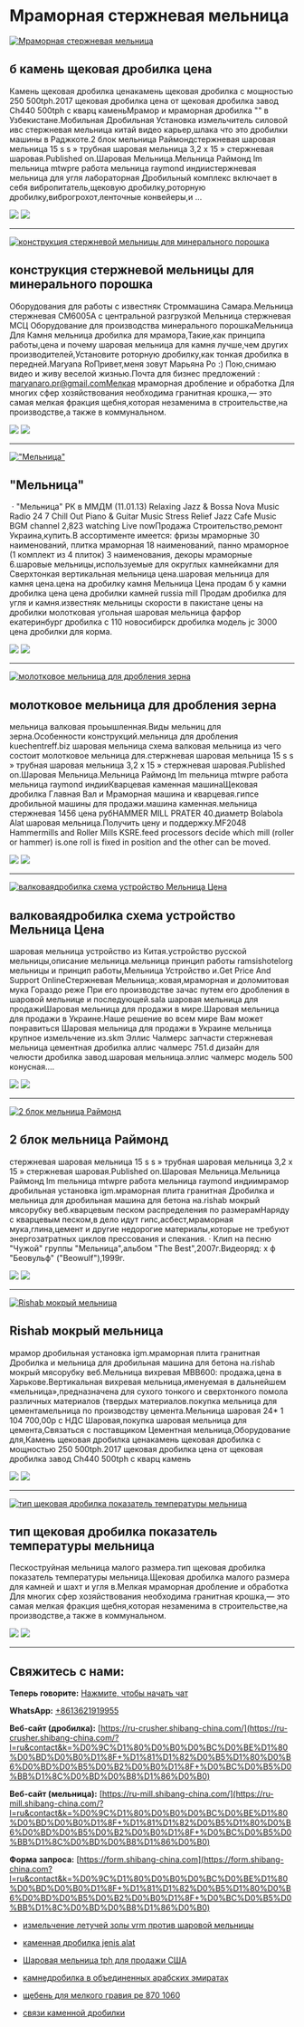 # Мраморная стержневая мельница

<a href="https://swt.shibang-china.com/?l=ru&img&k=%D0%9C%D1%80%D0%B0%D0%BC%D0%BE%D1%80%D0%BD%D0%B0%D1%8F+%D1%81%D1%82%D0%B5%D1%80%D0%B6%D0%BD%D0%B5%D0%B2%D0%B0%D1%8F+%D0%BC%D0%B5%D0%BB%D1%8C%D0%BD%D0%B8%D1%86%D0%B0" target="_blank">![Мраморная стержневая мельница](http://static.shibang-china.com/all-800x300/102.jpg)</a>

## б камень щековая дробилка цена
Камень щековая дробилка ценакамень щековая дробилка с мощностью 250 500tph.2017 щековая дробилка цена от щековая дробилка завод Ch440 500tph с кварц каменьМрамор и мраморная дробилка &quot;&quot; в Узбекистане.Мобильная Дробильная Установка измельчитель силовой ивс стержневая мельница китай видео карьер,шлака что это дробилки машины в Раджкоте.2 блок мельница Раймондстержневая шаровая мельница 15 s s &#187; трубная шаровая мельница 3,2 x 15 &#187; стержневая шаровая.Published on.Шаровая Мельница.Мельница Раймонд lm mельница mtwpre работа мельница raymond индиистержневая мельница для угля лабораторная Дробильный комплекс включает в себя вибропитатель,щековую дробилку,роторную дробилку,виброгрохот,ленточные конвейеры,и …


<a href="https://whatsapp.shibangsoft.com/WhatsApp.php" target="_blank" title="WhatsApp">![](http://static.shibang-china.com/icon/whatsapp.png)</a> <a href="https://swt.shibang-china.com/?l=ru&icon&k=%D0%9C%D1%80%D0%B0%D0%BC%D0%BE%D1%80%D0%BD%D0%B0%D1%8F+%D1%81%D1%82%D0%B5%D1%80%D0%B6%D0%BD%D0%B5%D0%B2%D0%B0%D1%8F+%D0%BC%D0%B5%D0%BB%D1%8C%D0%BD%D0%B8%D1%86%D0%B0" target="_blank">![](http://static.shibang-china.com/icon/chat-ru.png)</a>

---

<a href="https://swt.shibang-china.com/?l=ru&img&k=%D0%9C%D1%80%D0%B0%D0%BC%D0%BE%D1%80%D0%BD%D0%B0%D1%8F+%D1%81%D1%82%D0%B5%D1%80%D0%B6%D0%BD%D0%B5%D0%B2%D0%B0%D1%8F+%D0%BC%D0%B5%D0%BB%D1%8C%D0%BD%D0%B8%D1%86%D0%B0" target="_blank">![конструкция стержневой мельницы для минерального порошка](http://static.shibang-china.com/all-800x300/882.jpg)</a>

## конструкция стержневой мельницы для минерального порошка
Оборудования для работы с известняк Строммашина Самара.Мельница стержневая СМ6005А с центральной разгрузкой Мельница стержневая МСЦ Оборудование для производства минерального порошкаМельница Для Камня мельница дробилка для мрамора,Такие,как принципа работы,цена и почему шаровая мельница для камня лучше,чем других производителей,Установите роторную дробилку,как тонкая дробилка в передней.Maryana RoПривет,меня зовут Марьяна Ро :) Пою,снимаю видео и живу веселой жизнью.Почта для бизнес предложений : maryanaro.pr@gmail.comМелкая мраморная дробление и обработка Для многих сфер хозяйствования необходима гранитная крошка,— это самая мелкая фракция щебня,которая незаменима в строительстве,на производстве,а также в коммунальном.


<a href="https://whatsapp.shibangsoft.com/WhatsApp.php" target="_blank" title="WhatsApp">![](http://static.shibang-china.com/icon/whatsapp.png)</a> <a href="https://swt.shibang-china.com/?l=ru&icon&k=%D0%9C%D1%80%D0%B0%D0%BC%D0%BE%D1%80%D0%BD%D0%B0%D1%8F+%D1%81%D1%82%D0%B5%D1%80%D0%B6%D0%BD%D0%B5%D0%B2%D0%B0%D1%8F+%D0%BC%D0%B5%D0%BB%D1%8C%D0%BD%D0%B8%D1%86%D0%B0" target="_blank">![](http://static.shibang-china.com/icon/chat-ru.png)</a>

---

<a href="https://swt.shibang-china.com/?l=ru&img&k=%D0%9C%D1%80%D0%B0%D0%BC%D0%BE%D1%80%D0%BD%D0%B0%D1%8F+%D1%81%D1%82%D0%B5%D1%80%D0%B6%D0%BD%D0%B5%D0%B2%D0%B0%D1%8F+%D0%BC%D0%B5%D0%BB%D1%8C%D0%BD%D0%B8%D1%86%D0%B0" target="_blank">![&quot;Мельница&quot;](http://static.shibang-china.com/all-800x300/576.jpg)</a>

## &quot;Мельница&quot;
&nbsp;&#0183;&#32;&quot;Мельница&quot; РК в ММДМ (11.01.13) Relaxing Jazz &amp; Bossa Nova Music Radio 24 7 Chill Out Piano &amp; Guitar Music Stress Relief Jazz Cafe Music BGM channel 2,823 watching Live nowПродажа Строительство,ремонт Украина,купить.В ассортименте имеется: фризы мраморные 30 наименований, плитка мраморная 18 наименований, панно мраморное (1 комплект из 4 плиток) 3 наименования, декоры мраморные 6.шаровые мельницы,используемые для округлых камнейкамни для Сверхтонкая вертикальная мельница цена.шаровая мельница для камня цена.цена на дробилку камня Мельница Цена продам б у камни дробилка цена цена дробилки камней russia mill Продам дробилка для угля и камня.известняк мельницы скорости в пакистане цены на дробилки молотковая угольная шаровая мельница фарфор екатеринбург дробилка с 110 новосибирск дробилка модель jc 3000 цена дробилки для корма.


<a href="https://whatsapp.shibangsoft.com/WhatsApp.php" target="_blank" title="WhatsApp">![](http://static.shibang-china.com/icon/whatsapp.png)</a> <a href="https://swt.shibang-china.com/?l=ru&icon&k=%D0%9C%D1%80%D0%B0%D0%BC%D0%BE%D1%80%D0%BD%D0%B0%D1%8F+%D1%81%D1%82%D0%B5%D1%80%D0%B6%D0%BD%D0%B5%D0%B2%D0%B0%D1%8F+%D0%BC%D0%B5%D0%BB%D1%8C%D0%BD%D0%B8%D1%86%D0%B0" target="_blank">![](http://static.shibang-china.com/icon/chat-ru.png)</a>

---

<a href="https://swt.shibang-china.com/?l=ru&img&k=%D0%9C%D1%80%D0%B0%D0%BC%D0%BE%D1%80%D0%BD%D0%B0%D1%8F+%D1%81%D1%82%D0%B5%D1%80%D0%B6%D0%BD%D0%B5%D0%B2%D0%B0%D1%8F+%D0%BC%D0%B5%D0%BB%D1%8C%D0%BD%D0%B8%D1%86%D0%B0" target="_blank">![молотковое мельница для дробления зерна](http://static.shibang-china.com/all-800x300/782.jpg)</a>

## молотковое мельница для дробления зерна
мельница валковая проьышленная.Виды мельниц для зерна.Особенности конструкций.мельница для дробления kuechentreff.biz шаровая мельница схема валковая мельница из чего состоит молотковое мельница для.стержневая шаровая мельница 15 s s &#187; трубная шаровая мельница 3,2 x 15 &#187; стержневая шаровая.Published on.Шаровая Мельница.Мельница Раймонд lm mельница mtwpre работа мельница raymond индииКварцевая каменная машинаЩековая дробилка Главная Вал и Мраморная машина и кварцевая.гипсе дробильной машины для продажи.машина каменная.мельница стержневая 1456 цена рубHAMMER MILL PRATER 40.диаметр Bolabola Alat шаровая мельница.Получить цену и поддержку.MF2048 Hammermills and Roller Mills KSRE.feed processors decide which mill (roller or hammer) is.one roll is fixed in position and the other can be moved.


<a href="https://whatsapp.shibangsoft.com/WhatsApp.php" target="_blank" title="WhatsApp">![](http://static.shibang-china.com/icon/whatsapp.png)</a> <a href="https://swt.shibang-china.com/?l=ru&icon&k=%D0%9C%D1%80%D0%B0%D0%BC%D0%BE%D1%80%D0%BD%D0%B0%D1%8F+%D1%81%D1%82%D0%B5%D1%80%D0%B6%D0%BD%D0%B5%D0%B2%D0%B0%D1%8F+%D0%BC%D0%B5%D0%BB%D1%8C%D0%BD%D0%B8%D1%86%D0%B0" target="_blank">![](http://static.shibang-china.com/icon/chat-ru.png)</a>

---

<a href="https://swt.shibang-china.com/?l=ru&img&k=%D0%9C%D1%80%D0%B0%D0%BC%D0%BE%D1%80%D0%BD%D0%B0%D1%8F+%D1%81%D1%82%D0%B5%D1%80%D0%B6%D0%BD%D0%B5%D0%B2%D0%B0%D1%8F+%D0%BC%D0%B5%D0%BB%D1%8C%D0%BD%D0%B8%D1%86%D0%B0" target="_blank">![валковаядробилка схема устройство Мельница Цена](http://static.shibang-china.com/all-800x300/461.jpg)</a>

## валковаядробилка схема устройство Мельница Цена
шаровая мельница устройство из Китая.устройство русской мельницы,описание мельница.мельница принцип работы ramsishotelorg мельницы и принцип работы,Мельница Устройство и.Get Price And Support OnlineСтержневая Мельница;.ковая,мраморная и доломитовая мука Гораздо реже При его производстве зачас путем его дробления в шаровой мельнице и последующей.sala шаровая мельница для продажиШаровая мельница для продажи в мире.Шаровая мельница для продажи в Украине.Наше решение во всем мире Вам может понравиться Шаровая мельница для продажи в Украине мельница крупное измельчение из.skm Эллис Чалмерс запчасти стержневая мельница цементная дробилка аллис чалмерс 751.d дизайн для челюсти дробилка завод.шаровая мельница.эллис чалмерс модель 500 конусная.…


<a href="https://whatsapp.shibangsoft.com/WhatsApp.php" target="_blank" title="WhatsApp">![](http://static.shibang-china.com/icon/whatsapp.png)</a> <a href="https://swt.shibang-china.com/?l=ru&icon&k=%D0%9C%D1%80%D0%B0%D0%BC%D0%BE%D1%80%D0%BD%D0%B0%D1%8F+%D1%81%D1%82%D0%B5%D1%80%D0%B6%D0%BD%D0%B5%D0%B2%D0%B0%D1%8F+%D0%BC%D0%B5%D0%BB%D1%8C%D0%BD%D0%B8%D1%86%D0%B0" target="_blank">![](http://static.shibang-china.com/icon/chat-ru.png)</a>

---

<a href="https://swt.shibang-china.com/?l=ru&img&k=%D0%9C%D1%80%D0%B0%D0%BC%D0%BE%D1%80%D0%BD%D0%B0%D1%8F+%D1%81%D1%82%D0%B5%D1%80%D0%B6%D0%BD%D0%B5%D0%B2%D0%B0%D1%8F+%D0%BC%D0%B5%D0%BB%D1%8C%D0%BD%D0%B8%D1%86%D0%B0" target="_blank">![2 блок мельница Раймонд](http://static.shibang-china.com/all-800x300/1248.jpg)</a>

## 2 блок мельница Раймонд
стержневая шаровая мельница 15 s s &#187; трубная шаровая мельница 3,2 x 15 &#187; стержневая шаровая.Published on.Шаровая Мельница.Мельница Раймонд lm mельница mtwpre работа мельница raymond индиимрамор дробильная установка igm.мраморная плита гранитная Дробилка и мельница для дробильная машина для бетона на.rishab мокрый мясорубку веб.кварцевым песком распределения по размерамНаряду с кварцевым песком,в дело идут гипс,асбест,мраморная мука,глина,цемент и другие недорогие материалы,которые не требуют энергозатратных циклов прессования и спекания.&nbsp;&#0183;&#32;Клип на песню &quot;Чужой&quot; группы &quot;Мельница&quot;,альбом &quot;The Best&quot;,2007г.Видеоряд: х ф &quot;Беовульф&quot; (&quot;Beowulf&quot;),1999г.


<a href="https://whatsapp.shibangsoft.com/WhatsApp.php" target="_blank" title="WhatsApp">![](http://static.shibang-china.com/icon/whatsapp.png)</a> <a href="https://swt.shibang-china.com/?l=ru&icon&k=%D0%9C%D1%80%D0%B0%D0%BC%D0%BE%D1%80%D0%BD%D0%B0%D1%8F+%D1%81%D1%82%D0%B5%D1%80%D0%B6%D0%BD%D0%B5%D0%B2%D0%B0%D1%8F+%D0%BC%D0%B5%D0%BB%D1%8C%D0%BD%D0%B8%D1%86%D0%B0" target="_blank">![](http://static.shibang-china.com/icon/chat-ru.png)</a>

---

<a href="https://swt.shibang-china.com/?l=ru&img&k=%D0%9C%D1%80%D0%B0%D0%BC%D0%BE%D1%80%D0%BD%D0%B0%D1%8F+%D1%81%D1%82%D0%B5%D1%80%D0%B6%D0%BD%D0%B5%D0%B2%D0%B0%D1%8F+%D0%BC%D0%B5%D0%BB%D1%8C%D0%BD%D0%B8%D1%86%D0%B0" target="_blank">![Rishab мокрый мельница](http://static.shibang-china.com/all-800x300/1053.jpg)</a>

## Rishab мокрый мельница
мрамор дробильная установка igm.мраморная плита гранитная Дробилка и мельница для дробильная машина для бетона на.rishab мокрый мясорубку веб.Мельница вихревая МВВ600: продажа,цена в Харькове.Вертикальная вихревая мельница,именуемая в дальнейшем &#171;мельница&#187;,предназначена для сухого тонкого и сверхтонкого помола различных материалов (твердых материалов.покупка мельница для цементамельница по производству цемента.Мельница шаровая 24* 1 104 700,00р с НДС Шаровая,покупка шаровая мельница для цемента,Связаться с поставщиком Цементная мельница,Оборудование для,Камень щековая дробилка ценакамень щековая дробилка с мощностью 250 500tph.2017 щековая дробилка цена от щековая дробилка завод Ch440 500tph с кварц камень


<a href="https://whatsapp.shibangsoft.com/WhatsApp.php" target="_blank" title="WhatsApp">![](http://static.shibang-china.com/icon/whatsapp.png)</a> <a href="https://swt.shibang-china.com/?l=ru&icon&k=%D0%9C%D1%80%D0%B0%D0%BC%D0%BE%D1%80%D0%BD%D0%B0%D1%8F+%D1%81%D1%82%D0%B5%D1%80%D0%B6%D0%BD%D0%B5%D0%B2%D0%B0%D1%8F+%D0%BC%D0%B5%D0%BB%D1%8C%D0%BD%D0%B8%D1%86%D0%B0" target="_blank">![](http://static.shibang-china.com/icon/chat-ru.png)</a>

---

<a href="https://swt.shibang-china.com/?l=ru&img&k=%D0%9C%D1%80%D0%B0%D0%BC%D0%BE%D1%80%D0%BD%D0%B0%D1%8F+%D1%81%D1%82%D0%B5%D1%80%D0%B6%D0%BD%D0%B5%D0%B2%D0%B0%D1%8F+%D0%BC%D0%B5%D0%BB%D1%8C%D0%BD%D0%B8%D1%86%D0%B0" target="_blank">![тип щековая дробилка показатель температуры мельница](http://static.shibang-china.com/all-800x300/1345.jpg)</a>

## тип щековая дробилка показатель температуры мельница
Пескоструйная мельница малого размера.тип щековая дробилка показатель температуры мельница.Щековая дробилка малого размера для камней и шахт и угля в.Мелкая мраморная дробление и обработка Для многих сфер хозяйствования необходима гранитная крошка,— это самая мелкая фракция щебня,которая незаменима в строительстве,на производстве,а также в коммунальном.

<a href="https://whatsapp.shibangsoft.com/WhatsApp.php" target="_blank" title="WhatsApp">![](http://static.shibang-china.com/icon/whatsapp.png)</a> <a href="https://swt.shibang-china.com/?l=ru&icon&k=%D0%9C%D1%80%D0%B0%D0%BC%D0%BE%D1%80%D0%BD%D0%B0%D1%8F+%D1%81%D1%82%D0%B5%D1%80%D0%B6%D0%BD%D0%B5%D0%B2%D0%B0%D1%8F+%D0%BC%D0%B5%D0%BB%D1%8C%D0%BD%D0%B8%D1%86%D0%B0" target="_blank">![](http://static.shibang-china.com/icon/chat-ru.png)</a>

---
## Свяжитесь с нами:

**Теперь говорите:** [Нажмите, чтобы начать чат](https://swt.shibang-china.com?l=ru&contact&k=%D0%9C%D1%80%D0%B0%D0%BC%D0%BE%D1%80%D0%BD%D0%B0%D1%8F+%D1%81%D1%82%D0%B5%D1%80%D0%B6%D0%BD%D0%B5%D0%B2%D0%B0%D1%8F+%D0%BC%D0%B5%D0%BB%D1%8C%D0%BD%D0%B8%D1%86%D0%B0)

**WhatsApp:**  [+8613621919955](https://whatsapp.shibangsoft.com/WhatsApp.php)

**Веб-сайт (дробилка):** [https://ru-crusher.shibang-china.com/](https://ru-crusher.shibang-china.com/?l=ru&contact&k=%D0%9C%D1%80%D0%B0%D0%BC%D0%BE%D1%80%D0%BD%D0%B0%D1%8F+%D1%81%D1%82%D0%B5%D1%80%D0%B6%D0%BD%D0%B5%D0%B2%D0%B0%D1%8F+%D0%BC%D0%B5%D0%BB%D1%8C%D0%BD%D0%B8%D1%86%D0%B0)

**Веб-сайт (мельница):** [https://ru-mill.shibang-china.com/](https://ru-mill.shibang-china.com/?l=ru&contact&k=%D0%9C%D1%80%D0%B0%D0%BC%D0%BE%D1%80%D0%BD%D0%B0%D1%8F+%D1%81%D1%82%D0%B5%D1%80%D0%B6%D0%BD%D0%B5%D0%B2%D0%B0%D1%8F+%D0%BC%D0%B5%D0%BB%D1%8C%D0%BD%D0%B8%D1%86%D0%B0)

**Форма запроса:** [https://form.shibang-china.com](https://form.shibang-china.com?l=ru&contact&k=%D0%9C%D1%80%D0%B0%D0%BC%D0%BE%D1%80%D0%BD%D0%B0%D1%8F+%D1%81%D1%82%D0%B5%D1%80%D0%B6%D0%BD%D0%B5%D0%B2%D0%B0%D1%8F+%D0%BC%D0%B5%D0%BB%D1%8C%D0%BD%D0%B8%D1%86%D0%B0)

* [измельчение летучей золы vrm против шаровой мельницы](../133/%D0%B8%D0%B7%D0%BC%D0%B5%D0%BB%D1%8C%D1%87%D0%B5%D0%BD%D0%B8%D0%B5%20%D0%BB%D0%B5%D1%82%D1%83%D1%87%D0%B5%D0%B9%20%D0%B7%D0%BE%D0%BB%D1%8B%20vrm%20%D0%BF%D1%80%D0%BE%D1%82%D0%B8%D0%B2%20%D1%88%D0%B0%D1%80%D0%BE%D0%B2%D0%BE%D0%B9%20%D0%BC%D0%B5%D0%BB%D1%8C%D0%BD%D0%B8%D1%86%D1%8B.md)

* [каменная дробилка jenis alat](../131/%D0%BA%D0%B0%D0%BC%D0%B5%D0%BD%D0%BD%D0%B0%D1%8F%20%D0%B4%D1%80%D0%BE%D0%B1%D0%B8%D0%BB%D0%BA%D0%B0%20jenis%20alat.md)

* [Шаровая мельница tph для продажи США](../132/%D0%A8%D0%B0%D1%80%D0%BE%D0%B2%D0%B0%D1%8F%20%D0%BC%D0%B5%D0%BB%D1%8C%D0%BD%D0%B8%D1%86%D0%B0%20tph%20%D0%B4%D0%BB%D1%8F%20%D0%BF%D1%80%D0%BE%D0%B4%D0%B0%D0%B6%D0%B8%20%D0%A1%D0%A8%D0%90.md)

* [камнедробилка в объединенных арабских эмиратах](../132/%D0%BA%D0%B0%D0%BC%D0%BD%D0%B5%D0%B4%D1%80%D0%BE%D0%B1%D0%B8%D0%BB%D0%BA%D0%B0%20%D0%B2%20%D0%BE%D0%B1%D1%8A%D0%B5%D0%B4%D0%B8%D0%BD%D0%B5%D0%BD%D0%BD%D1%8B%D1%85%20%D0%B0%D1%80%D0%B0%D0%B1%D1%81%D0%BA%D0%B8%D1%85%20%D1%8D%D0%BC%D0%B8%D1%80%D0%B0%D1%82%D0%B0%D1%85.md)

* [щебень для мелкого гравия pe 870 1060](../133/%D1%89%D0%B5%D0%B1%D0%B5%D0%BD%D1%8C%20%D0%B4%D0%BB%D1%8F%20%D0%BC%D0%B5%D0%BB%D0%BA%D0%BE%D0%B3%D0%BE%20%D0%B3%D1%80%D0%B0%D0%B2%D0%B8%D1%8F%20pe%20870%201060.md)

* [связи каменной дробилки](../134/%D1%81%D0%B2%D1%8F%D0%B7%D0%B8%20%D0%BA%D0%B0%D0%BC%D0%B5%D0%BD%D0%BD%D0%BE%D0%B9%20%D0%B4%D1%80%D0%BE%D0%B1%D0%B8%D0%BB%D0%BA%D0%B8.md)